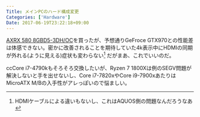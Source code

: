 ```yaml
---
Title: メインPCのハード構成変更
Categories: ['Hardware']
Date: 2017-06-19T23:22:18+09:00
---
```


[AXRX 580 8GBD5-3DH/OC](http://www.powercolor.com/Global/products_features.asp?id=626)を買ったが、予想通りGeFroce GTX970との性能差は体感できない。密かに改善されることを期待していた4k表示中にHDMIの同期が外れる(ように見える)症状も変わらない[^1] だがまあ、これでいいのだ。

[^1]:HDMIケーブルによる違いもないし、これはAQUOS側の問題なんだろうなあ

ccCore i7-4790kもそろそろ交換したいが、Ryzen 7 1800Xは例のSEGV問題が解決しないと手を出せないし、Core i7-7820xやCore i9-7900xあたりはMicroATX M/Bの入手性がアレっぽいので悩ましい。

